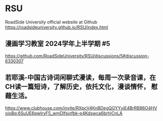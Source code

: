 # RSU
RoadSide University official website at Github 
https://roadsideuniversity.github.io/RSU/index.html

## 漫画学习教室 2024学年上半学期 #5
https://github.com/RoadSideUniversity/RSU/discussions/5#discussion-6330307

## 若耶溪-中国古诗词闲聊式漫读，每周一次录音课，在CH读一篇短诗，了解历史，依托文化，漫谈情怀， 慰藉生活。

https://www.clubhouse.com/invite/RXpcV4KnBDegQGYYyjE4BrRB86O4HVojoBq:6SuUE6pwIryF5_wmDlfsjxfbk-p4Kdswca6brhjCnLA

